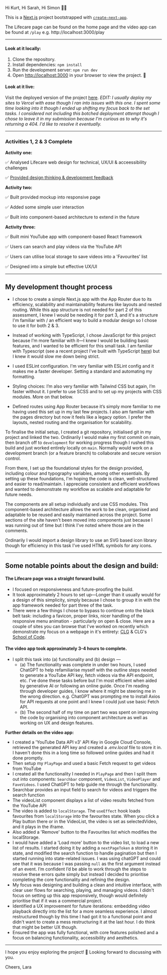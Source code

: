 Hi Kurt, Hi Sarah, Hi Simon 👋🏼

This is a [Next.js](https://nextjs.org) project bootstrapped with [`create-next-app`](https://nextjs.org/docs/app/api-reference/cli/create-next-app).

The Lifecare page can be found on the home page and the video app can be found at `/play` e.g. http://localhost:3000/play

---

#### Look at it locally:

1. Clone the repository.
2. Install dependencies: `npm install`
3. Run the development server: `npm run dev`
4. Open [http://localhost:3000](http://localhost:3000) in your browser to view the project. 🎉



#### Look at it live:

Visit the deployed version of the project [here](https://august-homework.vercel.app/). _EDIT: I usually deploy my sites to Vercel with ease though I ran into issues with this one. I spent some time looking into it though I ended up shifting my focus back to the set tasks. I considered not including this botched deployment attempt though I chose to leave it in my submission because I'm curious as to why it's returning a 404. I'd like to resolve it eventually._

---

### Activities 1, 2 & 3 Complete

**Activity one:**

✅ Analysed Lifecare web design for technical, UX/UI & acceessibility challenges

✅ [Provided design thinking & development feedback](https://www.figma.com/design/1IbUzPhZHXhmPFaEaigCLd/FED-Job-Interview-Page-Design?node-id=0-1&t=moj76XSjlczbNEH9-1)

**Activity two:**

✅ Built provided mockup into responsive page

✅ Added some simple user interaction

✅ Built into component-based architecture to extend in the future


**Activity three:**

✅ Built mini YouTube app with component-based React framework

✅ Users can search and play videos via the YouTube API

✅ Users can utilise local storage to save videos into a 'Favourites' list

✅ Designed into a simple but effective UX/UI

---

## My development thought process

- I chose to create a simple Next.js app with the App Router due to its efficiency, scalability and maintainability features like layouts and nested routing. While this app structure is not needed for part 2 of this assessment, I knew I would be needing it for part 3, and it's a structure I'm familiar with / an efficient way to build a modular design so I chose to use it for both 2 & 3.

- Instead of working with TypeScript, I chose JavaScript for this project because I’m more familiar with it—I knew I would be building basic features, and I wanted to be efficient for this small task. I am familiar with Typescript (see a recent project I’ve built with TypeScript [here](https://github.com/lulen11/airtime-website)) but I knew it would slow me down being strict.

- I used ESLint configuration. I'm very familiar with ESLint config and it makes me a faster developer. Setting a standard and automating my formatting.

- Styling choices: I’m also very familiar with Tailwind CSS but again, I’m faster without it. I prefer to use SCSS and to set up my projects with CSS modules. More on that below.

- Defined routes using App Router because it’s simply more familiar to me having used this set up in my last few projects. I also am familiar with the pages directory but now it feels like a legacy option. I prefer the layouts, nested routing and the organisation for scalability.

To finalise the initial setup, I created a git repository, initialised git in my project and linked the two. Ordinarily I would make my first commit on main, then branch off to `development` for working progress though I rushed this build and just worked entirely locally on `main`. Normally would work on a development branch (or a feature branch) to collaborate and secure version control.

From there, I set up the foundational styles for the design provided, including colour and typography variables, among other essentials. By setting up these foundations, I'm hoping the code is clean, well-structured and easier to read/maintain. I appreciate consistent and efficient workflows and wanted to demonstrate my workflow as scalable and adaptable for future needs.

The components are all setup individually and use CSS modules. This component-based architecture allows the work to be clean, organised and adaptable to be reused and easily maintained across the project. Some sections of the site haven't been moved into components just because I was running out of time but I think I've noted where those are in the comments.

Ordinarily I would import a design library to use an SVG based icon library though for efficiency in this task I've used HTML symbols for any icons.

---

## Some notable points about the design and build:

#### The Lifecare page was a straight forward build.

- I focused on responsiveness and future-proofing the build. 
- It took approximately 2 hours to set up—Longer than it usually would for a design of this simplicity, simply because I chose to group it in with the app framework needed for part three of the task.
- There were a few things I chose to bypass to continue onto the black belt task: including a favicon, proper links, nicer handling of the responsive menu animation - particularly on open & close. Here are a couple of sites you can browse that I've worked on recently which demonstrate my focus on a webpage in it's entirety: [CLG](https://www.codelikeagirl.com/) & CLG's [School of Code](https://learnto.codelikeagirl.com/).

#### The video app took approximately 3-4 hours to complete. 

- I split this task into (a) functionality and (b) design — 
  - (a) The functionality was complete in under two hours, I used ChatGPT to help refamiliarise myself with the outline steps needed to generate a YouTube API key, fetch videos via the API endpoint, etc. I've done these tasks before but I'm most efficient when aided by generative AI or following an online guide. Once I'm reading through developer guides, I know where it might be steering me in the wrong direction. e.g. ChatGPT was prompting me to install Axios for API requests at one point and I knew I could just use basic Fetch API. 
  - (b) The second half of my time on part two was spent on improving the code by organising into component architecture as well as working on UX and design features.
  
**Further details on the video app:**

- I created a 'YouTube Data API v3' API Key in Google Cloud Console, retrieved the generated API key and created a _.env.local_ file to store it in. I haven't done this in a long time so followed online guides and had it done promptly.
- Then setup my `PlayPage` and used a basic Fetch request to get videos from YouTube
- I created all the functionality I needed in `PlayPage` and then I split them out into components: `Searchbar` component, `VideoList`, `VideoPlayer` and `FaveVideos`. I used ChatGPT to help guide me through the functionality.
- Searchbar provides an input field to search for videos and triggers the search function
- The videoList component displays a list of video results fetched from the YouTube API
- The video is added to `localStorage`. The `useEffect` hook loads favourites from `localStorage` into the favourites state. When you click a Play button there or in the VideoList, the video is set as selectedVideo, and it plays in the iframe.
- Also added a 'Remove' button to the Favourites list which modifies the localStorage.
- I would have added a 'Load more' button to the video list, to load a new list of results. I started doing it by adding a `nextPageToken` a storing it in state, and modified the search function to handle pagination but then I started running into state-related issues. I was using chatGPT and could see that it was because I was passing `null` as the first argument instead of an event. I’m confident I’d be able to work through the steps to resolve these errors quite simply but instead I decided to prioritise completing the core functionality and refining the design.
- My focus was designing and building a clean and intuitive interface, with clear user flows for searching, playing, and managing videos. I didn't focus on setting up this app responsively, though would definitely prioritise that if it was a commercial project.
- Identified a UX improvement for future iterations: embedding video playback directly into the list for a more seamless experience. I almost restructured though by this time I had got it to a functional point and didn't want to create a mess restructuring it at the last hour. I do think that might be better UX though.
- Ensured the app was fully functional, with core features polished and a focus on balancing functionality, accessibility and aesthetics.



---

I hope you enjoy exploring the project! 🎉 Looking forward to discussing with you.

Cheers,
Lara
